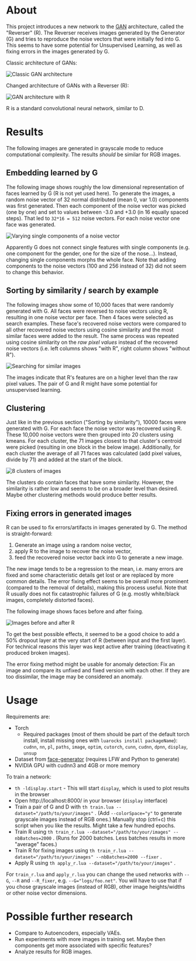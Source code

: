 # About

This project introduces a new network to the [GAN](http://papers.nips.cc/paper/5423-generative-adversarial-nets) architecture, called the "Reverser" (R).
The Reverser receives images generated by the Generator (G) and tries to reproduce the noise vectors that were initially fed into G.
This seems to have some potential for Unsupervised Learning, as well as fixing errors in the images generated by G.

Classic architecture of GANs:

![Classic GAN architecture](images/gan_classic.png?raw=true "Classic GAN architecture")

Changed architecture of GANs with a Reverser (R):

![GAN architecture with R](images/gan_with_r.png?raw=true "GAN architecture with R")

R is a standard convolutional neural network, similar to D.

# Results

The following images are generated in grayscale mode to reduce computational complexity.
The results *should* be similar for RGB images.

## Embedding learned by G

The following image shows roughly the low dimensional representation of faces learned by G (R is not yet used here).
To generate the images, a random noise vector of 32 normal distributed (mean 0, var 1.0) components was first generated.
Then each component of the noise vector was picked (one by one) and set to values between -3.0 and +3.0 (in 16 equally spaced steps).
That led to `32*16 = 512` noise vectors. For each noise vector one face was generated.

![Varying single components of a noise vector](images/variations.jpg?raw=true "Varying single components of a noise vector")

Apparently G does not connect single features with single components (e.g. one component for the gender, one for the size of the nose...).
Instead, changing single components morphs the whole face.
Note that adding components to the noise vectors (100 and 256 instead of 32) did not seem to change this behavior.

## Sorting by similarity / search by example

The following images show some of 10,000 faces that were randomly generated with G.
All faces were reversed to noise vectors using R, resulting in one noise vector per face.
Then 4 faces were selected as search examples.
These face's recovered noise vectors were compared to all other recovered noise vectors using cosine similarity and the most similar faces were added to the result.
The same process was repeated using cosine similarity on the *raw pixel values* instead of the recovered noise vectors (i.e. left columns shows "with R", right column shows "without R").

![Searching for similar images](images/similar.jpg?raw=true "Searching for similar images")

The images indicate that R's features are on a higher level than the raw pixel values.
The pair of G and R might have some potential for unsupervised learning.

## Clustering

Just like in the previous section ("Sorting by similarity"), 10000 faces were generated with G.
For each face the noise vector was recovered using R.
These 10,000 noise vectors were then grouped into 20 clusters using kmeans.
For each cluster, the 71 images closest to that cluster's centroid were picked (resulting in one block in the below image).
Additionally, for each cluster the average of all 71 faces was calculated (add pixel values, divide by 71) and added at the start of the block.

![8 clusters of images](images/clusters.jpg?raw=true "8 clusters of images")

The clusters do contain faces that have some similarity.
However, the similarity is rather low and seems to be on a broader level than desired.
Maybe other clustering methods would produce better results.

## Fixing errors in generated images

R can be used to fix errors/artifacts in images generated by G.
The method is straight-forward:
1. Generate an image using a random noise vector,
2. apply R to the image to recover the noise vector,
3. feed the recovered noise vector back into G to generate a new image.

The new image tends to be a regression to the mean, i.e. many errors are fixed and some characteristic details get lost or are replaced by more common details.
The error fixing effect seems to be overall more prominent (compared to the removal of details), making this process useful.
Note that R usually does not fix catastrophic failures of G (e.g. mostly white/black images, completely distorted faces).

The following image shows faces before and after fixing.

![Images before and after R](images/fixing_images.gif?raw=true "Images before and after R")

To get the best possible effects, it seemed to be a good choice to add a 50% dropout layer at the very start of R (between input and the first layer).
For technical reasons this layer was kept active after training (deactivating it produced broken images).

The error fixing method might be usable for anomaly detection: Fix an image and compare its unfixed and fixed version with each other.
If they are too dissimilar, the image may be considered an anomaly.

# Usage

Requirements are:
* Torch
  * Required packages (most of them should be part of the default torch install, install missing ones with `luarocks install packageName`): `cudnn`, `nn`, `pl`, `paths`, `image`, `optim`, `cutorch`, `cunn`, `cudnn`, `dpnn`, `display`, `unsup`
* Dataset from [face-generator](https://github.com/aleju/face-generator) (requires LFW and Python to generate)
* NVIDIA GPU with cudnn3 and 4GB or more memory

To train a network:
* `th -ldisplay.start` - This will start `display`, which is used to plot results in the browser
* Open http://localhost:8000/ in your browser (`display` interface)
* Train a pair of G and D with `th train.lua --dataset="/path/to/your/images"` . (Add `--colorSpace="y"` to generate grayscale images instead of RGB ones.) Manually stop (ctrl+c) this script when you like the results. Might take a few hundred epochs.
* Train R using `th train_r.lua --dataset="/path/to/your/images" --nbBatches=2000` . (Runs for 2000 batches. Less batches results in more "average" faces.)
* Train R for fixing images using `th train_r.lua --dataset="/path/to/your/images" --nbBatches=2000 --fixer` .
* Apply R using `th apply_r.lua --dataset="/path/to/your/images"` .

For `train_r.lua` and `apply_r.lua` you can change the used networks with `--G`, `--R` and `--R_fixer`, e.g. `--G="logs/foo.net"`. You will have to use that if you chose grayscale images (instead of RGB), other image heights/widths or other noise vector dimensions.

# Possible further research

* Compare to Autoencoders, especially VAEs.
* Run experiments with more images in training set. Maybe then components get more associated with specific features?
* Analyze results for RGB images.

